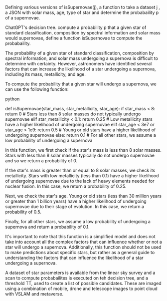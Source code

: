 Defining various versions of isSupernovae(j), a function to take a dataset j , a JSON with solar mass, age, type of star and determine the probabaility p of a supernovae.

ChatGPT's decision tree.
compute a probability p that a given star of standard classification, composition by spectral information and solar mass would supernovae, define a function isSupernovae to compute the probabaility.

The probability of a given star of standard classification, composition by spectral information, and solar mass undergoing a supernova is difficult to determine with certainty. However, astronomers have identified several factors that can increase the likelihood of a star undergoing a supernova, including its mass, metallicity, and age.

To compute the probability that a given star will undergo a supernova, we can use the following function:

python

def isSupernovae(star_mass, star_metallicity, star_age):
    if star_mass < 8:
        return 0  # Stars less than 8 solar masses do not typically undergo supernovae
    elif star_metallicity < 0.1:
        return 0.25  # Low metallicity stars have a higher likelihood of undergoing supernovae
    elif star_age < 3e7 or star_age > 1e9:
        return 0.5  # Young or old stars have a higher likelihood of undergoing supernovae
    else:
        return 0.1  # For all other stars, we assume a low probability of undergoing a supernova

In this function, we first check if the star's mass is less than 8 solar masses. Stars with less than 8 solar masses typically do not undergo supernovae and so we return a probability of 0.

If the star's mass is greater than or equal to 8 solar masses, we check its metallicity. Stars with low metallicity (less than 0.1) have a higher likelihood of undergoing supernovae due to the lack of heavy elements needed for nuclear fusion. In this case, we return a probability of 0.25.

Next, we check the star's age. Young or old stars (less than 30 million years or greater than 1 billion years) have a higher likelihood of undergoing supernovae due to their stage of evolution. In this case, we return a probability of 0.5.

Finally, for all other stars, we assume a low probability of undergoing a supernova and return a probability of 0.1.

It's important to note that this function is a simplified model and does not take into account all the complex factors that can influence whether or not a star will undergo a supernova. Additionally, this function should not be used to make predictions about specific stars, but rather as a general guide to understanding the factors that can influence the likelihood of a star undergoing a supernova.


A dataset of star parameters is available from the linear sky survey and a scan to compute probabailites is executed on teh decision tree, and a threshold TT, used to create a list of possible candidates. These are imaged using a combination of mobile, drone and telescope images to point cloud with VSLAM and metaverse.


